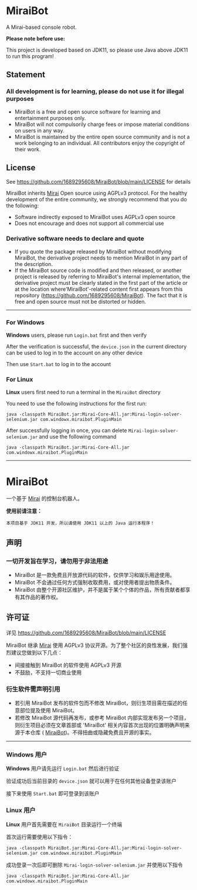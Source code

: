 # MiraiBot
A Mirai-based console robot.

**Please note before use:**

This project is developed based on JDK11, so please use Java above JDK11 to run this program!

## Statement

<h3>All development is for learning, please do not use it for illegal purposes</h3>

- MiraiBot is a free and open source software for learning and entertainment purposes only.
- MiraiBot will not compulsorily charge fees or impose material conditions on users in any way.
- MiraiBot is maintained by the entire open source community and is not a work belonging to an individual. All contributors enjoy the copyright of their work.

## License

See https://github.com/1689295608/MiraiBot/blob/main/LICENSE for details

MiraiBot inherits [Mirai](https://github.com/mamoe/mirai) Open source using AGPLv3 protocol. For the healthy development of the entire community, we strongly recommend that you do the following:

- Software indirectly exposed to MiraiBot uses AGPLv3 open source
- Does not encourage and does not support all commercial use

### Derivative software needs to declare and quote

- If you quote the package released by MiraiBot without modifying MiraiBot, the derivative project needs to mention MiraiBot in any part of the description.
- If the MiraiBot source code is modified and then released, or another project is released by referring to MiraiBot's internal implementation, the derivative project must be clearly stated in the first part of the article or at the location where'MiraiBot'-related content first appears from this repository (https://github.com/1689295608/MiraiBot). The fact that it is free and open source must not be distorted or hidden.

---

### For Windows
**Windows** users, please run `Login.bat` first and then verify

After the verification is successful, the `device.json` in the current directory can be used to log in to the account on any other device

Then use `Start.bat` to log in to the account


### For Linux
**Linux** users first need to run a terminal in the `MiraiBot` directory

You need to use the following instructions for the first run:

	java -classpath MiraiBot.jar:Mirai-Core-All.jar:Mirai-login-solver-selenium.jar com.windowx.miraibot.PluginMain

After successfully logging in once, you can delete `Mirai-login-solver-selenium.jar` and use the following command

	java -classpath MiraiBot.jar:Mirai-Core-All.jar com.windowx.miraibot.PluginMain

---

# MiraiBot
一个基于 [Mirai](https://github.com/mamoe/mirai) 的控制台机器人。

**使用前请注意：**

	本项目基于 JDK11 开发，所以请使用 JDK11 以上的 Java 运行本程序！

## 声明

<h3>一切开发旨在学习，请勿用于非法用途</h3>

- MiraiBot 是一款免费且开放源代码的软件，仅供学习和娱乐用途使用。
- MiraiBot 不会通过任何方式强制收取费用，或对使用者提出物质条件。
- MiraiBot 由整个开源社区维护，并不是属于某个个体的作品，所有贡献者都享有其作品的著作权。

## 许可证

详见 https://github.com/1689295608/MiraiBot/blob/main/LICENSE

MiraiBot 继承 [Mirai](https://github.com/mamoe/mirai) 使用 AGPLv3 协议开源。为了整个社区的良性发展，我们强烈建议您做到以下几点：

- 间接接触到 MiraiBot 的软件使用 AGPLv3 开源
- 不鼓励，不支持一切商业使用

### 衍生软件需声明引用

- 若引用 MiraiBot 发布的软件包而不修改 MiraiBot，则衍生项目需在描述的任意部位提及使用 MiraiBot。
- 若修改 MiraiBot 源代码再发布，或参考 MiraiBot 内部实现发布另一个项目，则衍生项目必须在文章首部或 'MiraiBot' 相关内容首次出现的位置明确声明来源于本仓库 ( [MiraiBot](https://github.com/1689295608/MiraiBot))。不得扭曲或隐藏免费且开源的事实。

---

### Windows 用户
**Windows** 用户请先运行 `Login.bat` 然后进行验证

验证成功后当前目录的 `device.json` 就可以用于在任何其他设备登录该账户

接下来使用 `Start.bat` 即可登录到该账户


### Linux 用户
**Linux** 用户首先需要在 `MiraiBot` 目录运行一个终端

首次运行需要使用以下指令：

	java -classpath MiraiBot.jar:Mirai-Core-All.jar:Mirai-login-solver-selenium.jar com.windowx.miraibot.PluginMain

成功登录一次后即可删除 `Mirai-login-solver-selenium.jar` 并使用以下指令

	java -classpath MiraiBot.jar:Mirai-Core-All.jar com.windowx.miraibot.PluginMain
